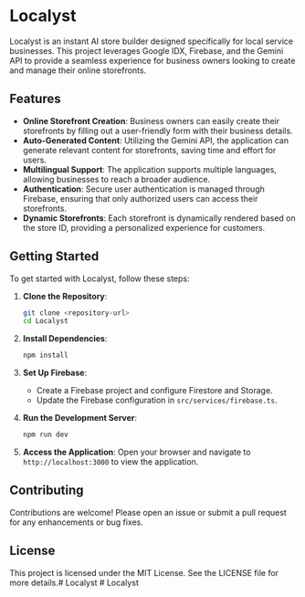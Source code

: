 # Localyst

Localyst is an instant AI store builder designed specifically for local service businesses. This project leverages Google IDX, Firebase, and the Gemini API to provide a seamless experience for business owners looking to create and manage their online storefronts.

## Features

- **Online Storefront Creation**: Business owners can easily create their storefronts by filling out a user-friendly form with their business details.
- **Auto-Generated Content**: Utilizing the Gemini API, the application can generate relevant content for storefronts, saving time and effort for users.
- **Multilingual Support**: The application supports multiple languages, allowing businesses to reach a broader audience.
- **Authentication**: Secure user authentication is managed through Firebase, ensuring that only authorized users can access their storefronts.
- **Dynamic Storefronts**: Each storefront is dynamically rendered based on the store ID, providing a personalized experience for customers.

## Getting Started

To get started with Localyst, follow these steps:

1. **Clone the Repository**:
   ```bash
   git clone <repository-url>
   cd Localyst
   ```

2. **Install Dependencies**:
   ```bash
   npm install
   ```

3. **Set Up Firebase**:
   - Create a Firebase project and configure Firestore and Storage.
   - Update the Firebase configuration in `src/services/firebase.ts`.

4. **Run the Development Server**:
   ```bash
   npm run dev
   ```

5. **Access the Application**:
   Open your browser and navigate to `http://localhost:3000` to view the application.

## Contributing

Contributions are welcome! Please open an issue or submit a pull request for any enhancements or bug fixes.

## License

This project is licensed under the MIT License. See the LICENSE file for more details.#   L o c a l y s t  
 #   L o c a l y s t  
 